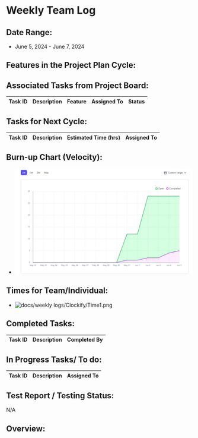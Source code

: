 # Weekly Team Log

## Date Range:
- June 5, 2024 - June 7, 2024

## Features in the Project Plan Cycle:


## Associated Tasks from Project Board:
| Task ID | Description | Feature | Assigned To | Status |
|---------|-------------|---------|-------------|--------|


## Tasks for Next Cycle:
| Task ID | Description | Estimated Time (hrs) | Assigned To |
|---------|-------------|----------------------|-------------|


## Burn-up Chart (Velocity):
- ![docs/weekly logs/Burn Up Charts/burn up chart 2.png](https://github.com/UBCO-COSC499-Summer-2024/team-1-capstone-gradefalcon/blob/96b826b091ca75a8a5207057b0ea23d87e6a8c70/docs/weekly_logs/BurnUpCharts/BurnUpChart2.png)

## Times for Team/Individual:


- ![docs/weekly logs/Clockify/Time1.png](https://github.com/UBCO-COSC499-Summer-2024/team-1-capstone-gradefalcon/blob/96b826b091ca75a8a5207057b0ea23d87e6a8c70/docs/weekly_logs/Clockify/Time1.png)

## Completed Tasks:
| Task ID | Description | Completed By |
|---------|-------------|--------------|


## In Progress Tasks/ To do:
| Task ID | Description | Assigned To |
|---------|-------------|-------------|

## Test Report / Testing Status:
N/A

## Overview:
